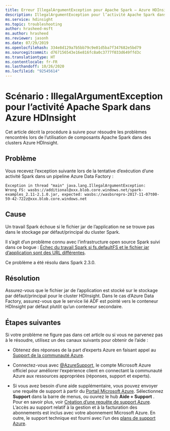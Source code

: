 ```yaml
---
title: Erreur IllegalArgumentException pour Apache Spark – Azure HDInsight
description: IllegalArgumentException pour l’activité Apache Spark dans Azure HDInsight pour Azure Data Factory
ms.service: hdinsight
ms.topic: troubleshooting
author: hrasheed-msft
ms.author: hrasheed
ms.reviewer: jasonh
ms.date: 07/29/2019
ms.openlocfilehash: 334e8d129a7b5bb79c9e01d5ba7f347682e5bd79
ms.sourcegitcommit: d767156543e16e816fc8a0c3777f033d649ffd3c
ms.translationtype: HT
ms.contentlocale: fr-FR
ms.lasthandoff: 10/26/2020
ms.locfileid: "92545614"
---
```

# <a name="scenario-illegalargumentexception-for-apache-spark-activity-in-azure-hdinsight"></a>Scénario : IllegalArgumentException pour l’activité Apache Spark dans Azure HDInsight

Cet article décrit la procédure à suivre pour résoudre les problèmes rencontrés lors de l’utilisation de composants Apache Spark dans des clusters Azure HDInsight.

## <a name="issue"></a>Problème

Vous recevez l’exception suivante lors de la tentative d’exécution d’une activité Spark dans un pipeline Azure Data Factory :

```error
Exception in thread "main" java.lang.IllegalArgumentException:
Wrong FS: wasbs://additional@xxx.blob.core.windows.net/spark-examples_2.11-2.1.0.jar, expected: wasbs://wasbsrepro-2017-11-07t00-59-42-722z@xxx.blob.core.windows.net
```

## <a name="cause"></a>Cause

Un travail Spark échoue si le fichier jar de l’application ne se trouve pas dans le stockage par défaut/principal du cluster Spark.

Il s’agit d’un problème connu avec l’infrastructure open source Spark suivi dans ce bogue : [Échec du travail Spark si fs.defaultFS et le fichier jar d’application sont des URL différentes](https://issues.apache.org/jira/browse/SPARK-22587).

Ce problème a été résolu dans Spark 2.3.0.

## <a name="resolution"></a>Résolution

Assurez-vous que le fichier jar de l’application est stocké sur le stockage par défaut/principal pour le cluster HDInsight. Dans le cas d’Azure Data Factory, assurez-vous que le service lié ADF est pointé vers le conteneur HDInsight par défaut plutôt qu’un conteneur secondaire.

## <a name="next-steps"></a>Étapes suivantes

Si votre problème ne figure pas dans cet article ou si vous ne parvenez pas à le résoudre, utilisez un des canaux suivants pour obtenir de l’aide :

* Obtenez des réponses de la part d’experts Azure en faisant appel au [Support de la communauté Azure](https://azure.microsoft.com/support/community/).

* Connectez-vous avec [@AzureSupport](https://twitter.com/azuresupport), le compte Microsoft Azure officiel pour améliorer l’expérience client en connectant la communauté Azure aux ressources appropriées (réponses, support et experts).

* Si vous avez besoin d’une aide supplémentaire, vous pouvez envoyer une requête de support à partir du [Portail Microsoft Azure](https://portal.azure.com/?#blade/Microsoft_Azure_Support/HelpAndSupportBlade/). Sélectionnez **Support** dans la barre de menus, ou ouvrez le hub **Aide + Support** . Pour en savoir plus, voir [Création d’une requête de support Azure](../../azure-portal/supportability/how-to-create-azure-support-request.md). L’accès au support relatif à la gestion et à la facturation des abonnements est inclus avec votre abonnement Microsoft Azure. En outre, le support technique est fourni avec l’un des [plans de support Azure](https://azure.microsoft.com/support/plans/).
